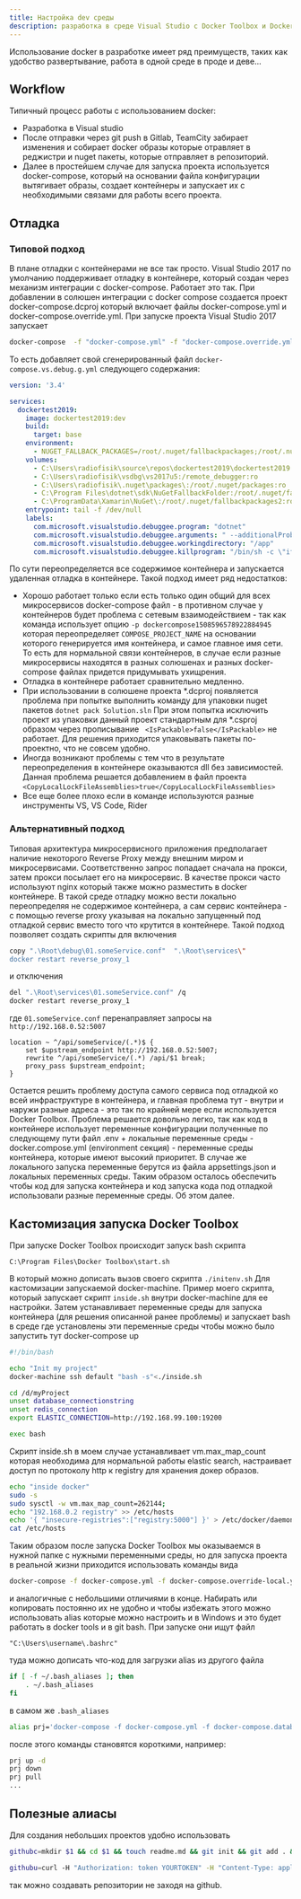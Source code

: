 ```yaml
---
title: Настройка dev среды
description: разработка в среде Visual Studio с Docker Toolbox и Docker Compose
---
```


Использование docker в разработке имеет ряд преимуществ, таких как удобство развертывание, работа в одной среде в проде и деве... 

## Workflow

Типичный процесс работы с использованием docker:
- Разработка в Visual studio
- После отправки через git push в Gitlab, TeamCity забирает изменения и собирает docker образы которые отравляет в реджистри и nuget пакеты, которые отправляет в репозиторий.
- Далее в простейшем случае для запуска проекта используется docker-compose, который на основании файла конфигурации вытягивает образы, создает контейнеры и запускает их с необходимыми связами для работы всего проекта.

## Отладка
### Типовой подход
В плане отладки с контейнерами не все так просто. Visual Studio 2017 по умолчанию поддерживает отладку в контейнере, который создан через механизм интеграции с docker-compose. Работает это так. При добавлении в солюшен интеграции с  docker compose создается проект docker-compose.dcproj который включает файлы docker-compose.yml и docker-compose.override.yml. При запуске проекта Visual Studio 2017 запускает 

```bash
docker-compose  -f "docker-compose.yml" -f "docker-compose.override.yml" -f "docker-compose.vs.debug.g.yml" -p dockercompose1508596578922884945 --no-ansi up -d
```
То есть добавляет свой сгенерированный файл `docker-compose.vs.debug.g.yml` следующего содержания:

```yml
version: '3.4'

services:
  dockertest2019:
    image: dockertest2019:dev
    build:
      target: base
    environment:
      - NUGET_FALLBACK_PACKAGES=/root/.nuget/fallbackpackages;/root/.nuget/fallbackpackages2
    volumes:
      - C:\Users\radiofisik\source\repos\dockertest2019\dockertest2019:/app
      - C:\Users\radiofisik\vsdbg\vs2017u5:/remote_debugger:ro
      - C:\Users\radiofisik\.nuget\packages\:/root/.nuget/packages:ro
      - C:\Program Files\dotnet\sdk\NuGetFallbackFolder:/root/.nuget/fallbackpackages:ro
      - C:\ProgramData\Xamarin\NuGet\:/root/.nuget/fallbackpackages2:ro
    entrypoint: tail -f /dev/null
    labels:
      com.microsoft.visualstudio.debuggee.program: "dotnet"
      com.microsoft.visualstudio.debuggee.arguments: " --additionalProbingPath /root/.nuget/packages --additionalProbingPath /root/.nuget/fallbackpackages --additionalProbingPath /root/.nuget/fallbackpackages2  \"bin/Debug/netcoreapp2.2/dockertest2019.dll\""
      com.microsoft.visualstudio.debuggee.workingdirectory: "/app"
      com.microsoft.visualstudio.debuggee.killprogram: "/bin/sh -c \"if PID=$$(pidof dotnet); then kill $$PID; fi\""
```

По сути переопределяется все содержимое контейнера и запускается удаленная отладка в контейнере. Такой подход имеет ряд недостатков:
- Хорошо работает только если есть только один общий для всех микросервисов docker-compose файл - в противном случае у контейнеров будет проблема с сетевым взаимодействием  - так как команда использует опцию `-p dockercompose1508596578922884945` которая переопределяет `COMPOSE_PROJECT_NAME` на основании которого генерируется имя контейнера, и самое главное имя сети. То есть для нормальной связи контейнеров, в случае если разные микросервисы находятся в разных солюшенах и разных docker-compose файлах придется придумывать ухищрения.
- Отладка в контейнере работает сравнительно медленно.
- При использовании в солюшене проекта *.dcproj появляется проблема при попытке выполнить команду для упаковки nuget пакетов
  ``` dotnet pack Solution.sln ```
При этом попытка исключить проект из упаковки данный проект стандартным для *.csproj образом  через прописывание ``` <IsPackable>false</IsPackable>``` не работает. Для решения приходится упаковывать пакеты по-проектно, что не совсем удобно.
- Иногда возникают проблемы с тем что в результате переопределения в контейнере оказываются   dll без зависимостей. Данная проблема решается добавлением в файл проекта ```<CopyLocalLockFileAssemblies>true</CopyLocalLockFileAssemblies>```
- Все еще более плохо если в команде используются разные инструменты VS, VS Code, Rider

### Альтернативный подход
Типовая архитектура микросервисного приложения предполагает наличие некоторого Reverse Proxy между внешним миром и микросервисами. Соответственно запрос попадает сначала на прокси, затем прокси посылает его на микросервис. В качестве прокси часто используют nginx который также можно разместить в docker контейнере.  В такой среде отладку можно вести локально переопределяя не содержимое контейнера, а сам сервис контейнера - с помощью reverse proxy указывая на локально запущенный под отладкой сервис вместо того что крутится в контейнере. Такой подход позволяет создать скрипты для включения 

  ```bash
  copy ".\Root\debug\01.someService.conf"  ".\Root\services\"
  docker restart reverse_proxy_1
  ```
  и отключения

  ```bash
  del ".\Root\services\01.someService.conf" /q
  docker restart reverse_proxy_1
  ```
  где `01.someService.conf` перенаправляет запросы на `http://192.168.0.52:5007`

  ```nginx
  location ~ ^/api/someService/(.*)$ {
      set $upstream_endpoint http://192.168.0.52:5007;
      rewrite ^/api/someService/(.*) /api/$1 break;
      proxy_pass $upstream_endpoint;
  }
  ```
Остается решить проблему доступа самого сервиса под отладкой ко всей инфраструктуре в контейнера, и главная проблема тут - внутри и наружи разные адреса - это так по крайней мере если используется Docker Toolbox. Проблема решается довольно легко, так как код в контейнере использует переменные конфигурации полученные по следующему пути файл .env + локальные переменные среды - docker.compose.yml (environment секция) - переменные среды контейнера, которые имеют высокий приоритет. В случае же локального запуска переменные берутся из файла appsettings.json и локальных переменных среды. Таким образом осталось обеспечить чтобы код для запуска контейнера и код запуска кода под отладкой использовали разные переменные среды. Об этом далее.

## Кастомизация запуска Docker Toolbox

При запуске Docker Toolbox происходит запуск bash скрипта 

```
C:\Program Files\Docker Toolbox\start.sh
```

В который можно дописать вызов своего скрипта  `./initenv.sh` Для кастомизации запускаемой docker-machine. Пример моего скрипта, который запускает скрипт `inside.sh` внутри docker-machine для ее настройки. Затем устанавливает переменные среды для запуска контейнера (для решения описанной ранее проблемы) и запускает bash в среде где установлены эти переменные среды чтобы можно было запустить тут docker-compose up

```bash
#!/bin/bash

echo "Init my project"
docker-machine ssh default "bash -s"<./inside.sh

cd /d/myProject
unset database_connectionstring
unset redis_connection
export ELASTIC_CONNECTION=http://192.168.99.100:19200

exec bash 

```

Скрипт inside.sh в моем случае устанавливает vm.max_map_count которая необходима для нормальной работы elastic search, настраивает доступ по протоколу http к registry для хранения докер образов.

```bash
echo "inside docker"
sudo -s
sudo sysctl -w vm.max_map_count=262144;
echo "192.168.0.2 registry" >> /etc/hosts
echo '{ "insecure-registries":["registry:5000"] }' > /etc/docker/daemon.json
cat /etc/hosts
```

Таким образом после запуска Docker Toolbox мы оказываемся в нужной папке с нужными переменными среды, но для запуска проекта в реальной жизни приходится использовать команды вида

```bash
docker-compose -f docker-compose.yml -f docker-compose.override-local.yml -f docker-compose.database-local.yml -f docker-compose.mailcatcher.yml up -d
```

и аналогичные с небольшими отличиями в конце. Набирать или копировать постоянно их не удобно и чтобы избежать этого можно использовать alias которые можно настроить и в Windows и это будет работать в docker tools и в git bash. При запуске они ищут файл 

```
"C:\Users\username\.bashrc"
```

туда можно дописать что-код для загрузки alias из другого файла

```bash
if [ -f ~/.bash_aliases ]; then
    . ~/.bash_aliases
fi
```

в самом же `.bash_aliases `

```bash
alias prj='docker-compose -f docker-compose.yml -f docker-compose.database-local.yml -f docker-compose.mailcatcher.yml -f docker-compose.override-local.yml'
```

после этого команды становятся короткими, например:

```bash
prj up -d
prj down
prj pull
...
```

## Полезные алиасы

Для создания небольших проектов удобно использовать 

```bash
githubc=mkdir $1 && cd $1 && touch readme.md && git init && git add . && git commit -m "initial" &&curl -H "Authorization: token YOURTOKEN" -H "Content-Type: application/json" https://api.github.com/user/repos -d "{\"name\": \"$1\"}" && git remote add origin https://github.com/Radiofisik/$1.git && git push --set-upstream origin master

githubu=curl -H "Authorization: token YOURTOKEN" -H "Content-Type: application/json" https://api.github.com/user/repos -d "{\"name\": \"$1\"}" && git remote add origin https://github.com/Radiofisik/$1.git && git push --set-upstream origin master
```

так можно создавать репозитории не заходя на github.

